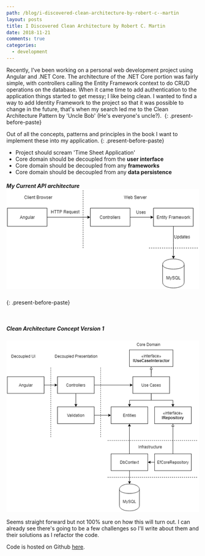 ```yaml
---
path: /blog/i-discovered-clean-architecture-by-robert-c--martin
layout: posts
title: I Discovered Clean Architecture by Robert C. Martin
date: 2018-11-21
comments: true
categories:
  - development
---
```


Recently, I've been working on a personal web development project using Angular and .NET Core. The architecture of the .NET Core portion was fairly simple, with controllers calling the Entity Framework context to do CRUD operations on the database. When it came time to add authentication to the application things started to get messy; I like being clean. I wanted to find a way to add Identity Framework to the project so that it was possible to change in the future, that's when my search led me to the Clean Architecture Pattern by 'Uncle Bob' (He's everyone's uncle?).&nbsp;
{: .present-before-paste}

Out of all the concepts, patterns and principles in the book I want to implement these into my application.
{: .present-before-paste}

* Project should scream 'Time Sheet Application'
* Core domain should be decoupled from the&nbsp;**user interface**
* Core domain should be decoupled from any **frameworks**
* Core domain should be decoupled from any&nbsp;**data persistence**

##### My Current API architecture![The original layout of the application when first developed.](/uploads/tymish-architecture-original.png "Original Tymish Architecture")
{: .present-before-paste}

&nbsp;

##### Clean Architecture Concept Version 1

![](/uploads/tymish-architecture-clean-v1.png "Tymish Architecture Clean Version 1")

Seems straight forward but not 100% sure on how this will turn out. I can already see there's going to be a few challenges so I'll write about them and their solutions as I refactor the code.

Code is hosted on Github [here](https://github.com/linhub15/timeish-api).

&nbsp;
